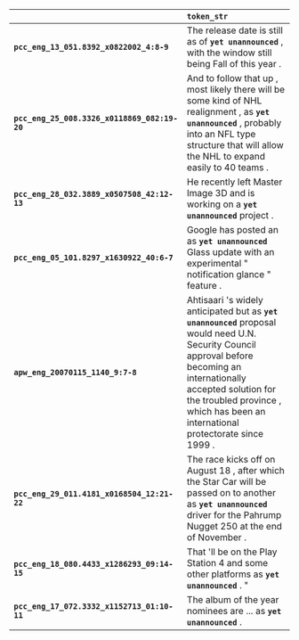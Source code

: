 |                                              | `token_str`                                                                                                                                                                                                                                                |
|:---------------------------------------------|:-----------------------------------------------------------------------------------------------------------------------------------------------------------------------------------------------------------------------------------------------------------|
| **`pcc_eng_13_051.8392_x0822002_4:8-9`**     | The release date is still as of __`yet unannounced`__ , with the window still being Fall of this year .                                                                                                                                                    |
| **`pcc_eng_25_008.3326_x0118869_082:19-20`** | And to follow that up , most likely there will be some kind of NHL realignment , as __`yet unannounced`__ , probably into an NFL type structure that will allow the NHL to expand easily to 40 teams .                                                     |
| **`pcc_eng_28_032.3889_x0507508_42:12-13`**  | He recently left Master Image 3D and is working on a __`yet unannounced`__ project .                                                                                                                                                                       |
| **`pcc_eng_05_101.8297_x1630922_40:6-7`**    | Google has posted an as __`yet unannounced`__ Glass update with an experimental " notification glance " feature .                                                                                                                                          |
| **`apw_eng_20070115_1140_9:7-8`**            | Ahtisaari 's widely anticipated but as __`yet unannounced`__ proposal would need U.N. Security Council approval before becoming an internationally accepted solution for the troubled province , which has been an international protectorate since 1999 . |
| **`pcc_eng_29_011.4181_x0168504_12:21-22`**  | The race kicks off on August 18 , after which the Star Car will be passed on to another as __`yet unannounced`__ driver for the Pahrump Nugget 250 at the end of November .                                                                                |
| **`pcc_eng_18_080.4433_x1286293_09:14-15`**  | That 'll be on the Play Station 4 and some other platforms as __`yet unannounced`__ . "                                                                                                                                                                    |
| **`pcc_eng_17_072.3332_x1152713_01:10-11`**  | The album of the year nominees are ... as __`yet unannounced`__ .                                                                                                                                                                                          |